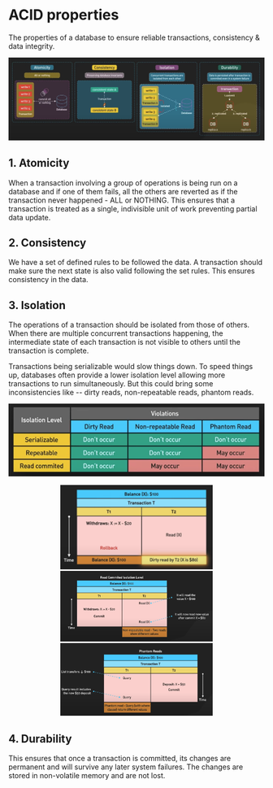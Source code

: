 # ACID properties
The properties of a database to ensure reliable transactions, consistency & data integrity.

![ACID properties](../images/aci-properties.png)

## 1. Atomicity
When a transaction involving a group of operations is being run on a database and if one of them fails, all the others are reverted as if the transaction never happened - ALL or NOTHING.
This ensures that a transaction is treated as a single, indivisible unit of work preventing partial data update.

## 2. Consistency
We have a set of defined rules to be followed the data.
A transaction should make sure the next state is also valid following the set rules.
This ensures consistency in the data.

## 3. Isolation
The operations of a transaction should be isolated from those of others.
When there are multiple concurrent transactions happening,
the intermediate state of each transaction is not visible to others until the transaction is complete.

Transactions being serializable would slow things down. To speed things up, databases often provide a lower isolation level allowing more transactions to run simultaneously.
But this could bring some inconsistencies like -- dirty reads, non-repeatable reads, phantom reads.

<p align="center">
<img src="../images/violations.png" alt="Image 1" width="800"/> 
</p>

<p align="center">
  <img src="../images/dirty-read.png" alt="Image 1" width="300"/>
  <img src="../images/non-repatable-read.png" alt="Image 2" width="300"/>
  <img src="../images/phantom-read.png" alt="Image 2" width="300"/>
</p>


## 4. Durability
This ensures that once a transaction is committed,
its changes are permanent and will survive any later system failures.
The changes are stored in non-volatile memory and are not lost.
